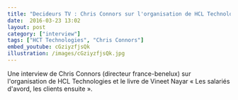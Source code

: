 ```yaml
---
title: "Decideurs TV : Chris Connors sur l'organisation de HCL Technologies"
date:  2016-03-23 13:02
layout: post
category: ["interview"]
tags: ["HCT Technologies", "Chris Connors"]
embed_youtube: cGziyzfjsQk
illustration: /images/cGziyzfjsQk.jpg
---
```


Une interview de Chris Connors (directeur france-benelux) sur l'organisation de HCL Technologies et le livre de Vineet Nayar « Les salariés d'avord, les clients ensuite ».
